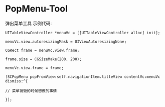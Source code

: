 # PopMenu-Tool
弹出菜单工具
示例代码:

    UITableViewController *menuVc = [[UITableViewController alloc] init];
    
    menuVc.view.autoresizingMask = UIViewAutoresizingNone;
    
    CGRect frame = menuVc.view.frame;
    
    frame.size = CGSizeMake(200, 200);
    
    menuVc.view.frame = frame;
    
    [SCPopMenu popFromView:self.navigationItem.titleView contentVc:menuVc dismiss:^{
    
    // 菜单销毁的时候想做的事情
    
    }];
    
